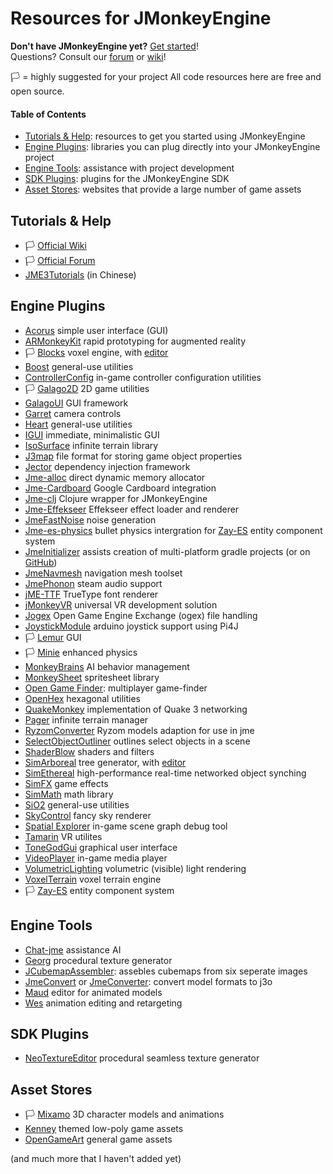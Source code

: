 # Resources for JMonkeyEngine

**Don't have JMonkeyEngine yet?** [Get started](https://jmonkeyengine.org/start/)!<br>
Questions? Consult our [forum](https://hub.jmonkeyengine.org/) or [wiki](https://wiki.jmonkeyengine.org/)!

🏳️ = highly suggested for your project
All code resources here are free and open source.

#### Table of Contents
* [Tutorials & Help](#tutorials): resources to get you started using JMonkeyEngine
* [Engine Plugins](#engine-plugins): libraries you can plug directly into your JMonkeyEngine project
* [Engine Tools](#engine-tools): assistance with project development
* [SDK Plugins](#sdk-plugins): plugins for the JMonkeyEngine SDK
* [Asset Stores](#asset-stores): websites that provide a large number of game assets

<a name="tutorials"></a>
## Tutorials & Help

* 🏳️ [Official Wiki](https://wiki.jmonkeyengine.org/)
* 🏳️ [Official Forum](https://hub.jmonkeyengine.org/)
* [JME3Tutorials](https://github.com/jmecn/jME3Tutorials) (in Chinese)

<a name="engine-plugins"></a>
## Engine Plugins

* [Acorus](https://github.com/stephengold/Acorus) simple user interface (GUI)
* [ARMonkeyKit](https://github.com/ajclarkson/ARMonkeyKit) rapid prototyping for augmented reality
* 🏳️ [Blocks](https://github.com/rvandoosselaer/Blocks) voxel engine, with [editor](https://github.com/rvandoosselaer/BlocksBuilder)
* [Boost](https://github.com/codex128/Boost) general-use utilities
* [ControllerConfig](https://github.com/Markil3/JMEControllerConfig) in-game controller configuration utilities
* 🏳️ [Galago2D](https://github.com/nickidebruyn/Galago2D) 2D game utilities
* [GalagoUI](https://github.com/nickidebruyn/GalagoUI) GUI framework
* [Garret](https://github.com/stephengold/Garrett) camera controls
* [Heart](https://github.com/stephengold/Heart) general-use utilities
* [IGUI](https://github.com/riccardobl/jme-igui) immediate, minimalistic GUI
* [IsoSurface](https://github.com/Simsilica/IsoSurface) infinite terrain library
* [J3map](https://github.com/codex128/J3map) file format for storing game object properties
* [Jector](https://github.com/Software-Hardware-Codesign/Jector/tree/incubator-2) dependency injection framework
* [Jme-alloc](https://github.com/Software-Hardware-Codesign/jme-alloc) direct dynamic memory allocator
* [Jme-Cardboard](https://github.com/neph1/jme-cardboard) Google Cardboard integration
* [Jme-clj](https://github.com/ertugrulcetin/jme-clj) Clojure wrapper for JMonkeyEngine
* [Jme-Effekseer](https://github.com/riccardobl/jme-effekseerNative) Effekseer effect loader and renderer
* [JmeFastNoise](https://github.com/Ali-RS/jme-fastnoise) noise generation
* [Jme-es-physics](https://github.com/rvandoosselaer/Jme-es-physics) bullet physics intergration for [Zay-ES](https://github.com/jMonkeyEngine-Contributions/zay-es) entity component system
* [JmeInitializer](https://jmonkeyengine.org/start/) assists creation of multi-platform gradle projects (or on [GitHub](https://github.com/richardTingle/jmeinitializer))
* [JmeNavmesh](https://github.com/capdevon/jme-navmesh-ai) navigation mesh toolset
* [JmePhonon](https://github.com/jmePhonon/jmePhonon) steam audio support
* [jME-TTF](https://github.com/stephengold/jME-TTF) TrueType font renderer
* [jMonkeyVR](https://github.com/phr00t/jMonkeyVR) universal VR development solution
* [Jogex](https://github.com/Simsilica/jogex) Open Game Engine Exchange (ogex) file handling
* [JoystickModule](https://github.com/Software-Hardware-Codesign/JoyStickModule) arduino joystick support using Pi4J
* 🏳️ [Lemur](https://github.com/jMonkeyEngine-Contributions/Lemur) GUI
* 🏳️ [Minie](https://github.com/stephengold/Minie) enhanced physics
* [MonkeyBrains](https://github.com/QuietOne/MonkeyBrains) AI behavior management
* [MonkeySheet](https://github.com/Pesegato/MonkeySheet) spritesheet library
* [Open Game Finder](https://code.google.com/archive/p/open-game-finder/downloads/list): multiplayer game-finder
* [OpenHex](https://github.com/IBEngineering/OpenHex) hexagonal utilities
* [QuakeMonkey](https://github.com/benruijl/quakemonkey) implementation of Quake 3 networking
* [Pager](https://github.com/Simsilica/Pager) infinite terrain manager
* [RyzomConverter](https://github.com/stephengold/RyzomConverter) Ryzom models adaption for use in jme
* [SelectObjectOutliner](https://github.com/polincdev/SelectObjectOutliner) outlines select objects in a scene
* [ShaderBlow](https://github.com/jMonkeyEngine-Contributions/shaderblowlib) shaders and filters
* [SimArboreal](https://github.com/Simsilica/SimArboreal) tree generator, with [editor](https://github.com/Simsilica/SimArboreal-Editor)
* [SimEthereal](https://github.com/Simsilica/SimEthereal) high-performance real-time networked object synching
* [SimFX](https://github.com/Simsilica/SimFX) game effects
* [SimMath](https://github.com/Simsilica/SimMath) math library
* [SiO2](https://github.com/Simsilica/SiO2) general-use utilities
* [SkyControl](https://github.com/stephengold/SkyControl) fancy sky renderer
* [Spatial Explorer](https://github.com/davidB/jme3_ext_spatial_explorer) in-game scene graph debug tool
* [Tamarin](https://github.com/oneMillionWorlds/Tamarin) VR utilites
* [ToneGodGui](https://github.com/meltzow/tonegodgui) graphical user interface
* [VideoPlayer](https://github.com/capdevon/jme-video-player) in-game media player
* [VolumetricLighting](https://github.com/polincdev/VolumetricLighting) volumetric (visible) light rendering
* [VoxelTerrain](https://github.com/TheWiseLion/VoxelTerrain) voxel terrain engine
* 🏳️ [Zay-ES](https://github.com/jMonkeyEngine-Contributions/zay-es) entity component system

<a name="engine-tools"></a>
## Engine Tools
* [Chat-jme](https://github.com/riccardobl/chat-jme) assistance AI
* [Georg](https://github.com/stephengold/Georg) procedural texture generator
* [JCubemapAssembler](https://github.com/riccardobl/JCubemapAssembler): assebles cubemaps from six seperate images
* [JmeConvert](https://github.com/Simsilica/JmeConvert) or [JmeConverter](https://github.com/rvandoosselaer/JmeConverter): convert model formats to j3o
* [Maud](https://github.com/stephengold/Maud) editor for animated models
* [Wes](https://github.com/stephengold/Wes) animation editing and retargeting

<a name="sdk-plugins"></a>
## SDK Plugins

* [NeoTextureEditor](https://github.com/jMonkeyEngine-Contributions/NeoTextureEditor) procedural seamless texture generator

<a name="asset-stores"></a>
## Asset Stores

* 🏳️ [Mixamo](https://mixamo.com/) 3D character models and animations
* [Kenney](https://kenney.nl/) themed low-poly game assets
* [OpenGameArt](https://opengameart.org/) general game assets

(and much more that I haven't added yet)



